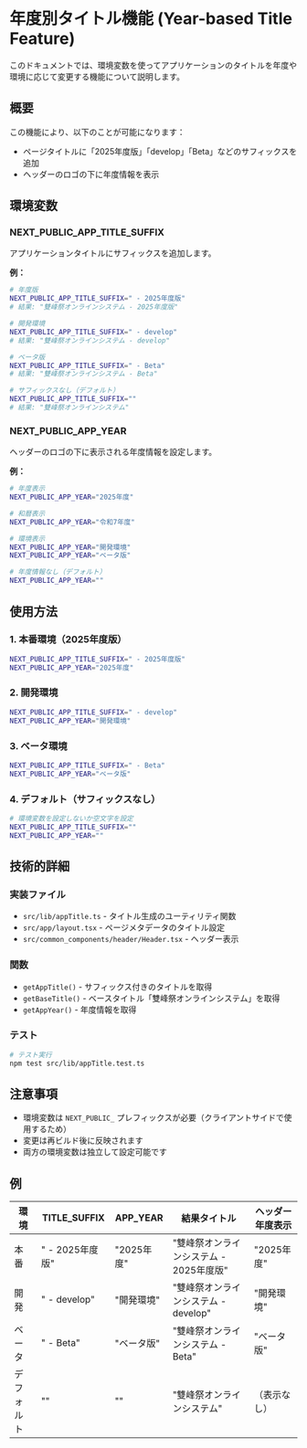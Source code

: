 # 年度別タイトル機能 (Year-based Title Feature)

このドキュメントでは、環境変数を使ってアプリケーションのタイトルを年度や環境に応じて変更する機能について説明します。

## 概要

この機能により、以下のことが可能になります：
- ページタイトルに「2025年度版」「develop」「Beta」などのサフィックスを追加
- ヘッダーのロゴの下に年度情報を表示

## 環境変数

### NEXT_PUBLIC_APP_TITLE_SUFFIX

アプリケーションタイトルにサフィックスを追加します。

**例：**
```bash
# 年度版
NEXT_PUBLIC_APP_TITLE_SUFFIX=" - 2025年度版"
# 結果: "雙峰祭オンラインシステム - 2025年度版"

# 開発環境
NEXT_PUBLIC_APP_TITLE_SUFFIX=" - develop"
# 結果: "雙峰祭オンラインシステム - develop"

# ベータ版
NEXT_PUBLIC_APP_TITLE_SUFFIX=" - Beta"
# 結果: "雙峰祭オンラインシステム - Beta"

# サフィックスなし（デフォルト）
NEXT_PUBLIC_APP_TITLE_SUFFIX=""
# 結果: "雙峰祭オンラインシステム"
```

### NEXT_PUBLIC_APP_YEAR

ヘッダーのロゴの下に表示される年度情報を設定します。

**例：**
```bash
# 年度表示
NEXT_PUBLIC_APP_YEAR="2025年度"

# 和暦表示
NEXT_PUBLIC_APP_YEAR="令和7年度"

# 環境表示
NEXT_PUBLIC_APP_YEAR="開発環境"
NEXT_PUBLIC_APP_YEAR="ベータ版"

# 年度情報なし（デフォルト）
NEXT_PUBLIC_APP_YEAR=""
```

## 使用方法

### 1. 本番環境（2025年度版）
```bash
NEXT_PUBLIC_APP_TITLE_SUFFIX=" - 2025年度版"
NEXT_PUBLIC_APP_YEAR="2025年度"
```

### 2. 開発環境
```bash
NEXT_PUBLIC_APP_TITLE_SUFFIX=" - develop"
NEXT_PUBLIC_APP_YEAR="開発環境"
```

### 3. ベータ環境
```bash
NEXT_PUBLIC_APP_TITLE_SUFFIX=" - Beta"
NEXT_PUBLIC_APP_YEAR="ベータ版"
```

### 4. デフォルト（サフィックスなし）
```bash
# 環境変数を設定しないか空文字を設定
NEXT_PUBLIC_APP_TITLE_SUFFIX=""
NEXT_PUBLIC_APP_YEAR=""
```

## 技術的詳細

### 実装ファイル

- `src/lib/appTitle.ts` - タイトル生成のユーティリティ関数
- `src/app/layout.tsx` - ページメタデータのタイトル設定
- `src/common_components/header/Header.tsx` - ヘッダー表示

### 関数

- `getAppTitle()` - サフィックス付きのタイトルを取得
- `getBaseTitle()` - ベースタイトル「雙峰祭オンラインシステム」を取得  
- `getAppYear()` - 年度情報を取得

### テスト

```bash
# テスト実行
npm test src/lib/appTitle.test.ts
```

## 注意事項

- 環境変数は `NEXT_PUBLIC_` プレフィックスが必要（クライアントサイドで使用するため）
- 変更は再ビルド後に反映されます
- 両方の環境変数は独立して設定可能です

## 例

| 環境 | TITLE_SUFFIX | APP_YEAR | 結果タイトル | ヘッダー年度表示 |
|------|--------------|----------|-------------|---------------|
| 本番 | " - 2025年度版" | "2025年度" | "雙峰祭オンラインシステム - 2025年度版" | "2025年度" |
| 開発 | " - develop" | "開発環境" | "雙峰祭オンラインシステム - develop" | "開発環境" |
| ベータ | " - Beta" | "ベータ版" | "雙峰祭オンラインシステム - Beta" | "ベータ版" |
| デフォルト | "" | "" | "雙峰祭オンラインシステム" | （表示なし） |